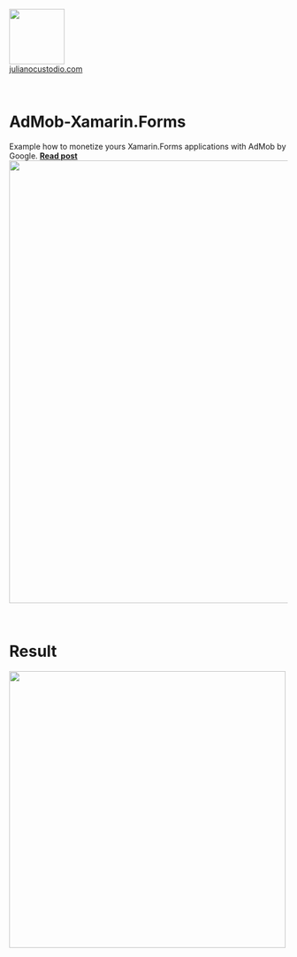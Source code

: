 


  <a href="http://julianocustodio.com" target="_blank"><image width="100px" src="https://julianocustodiosite.files.wordpress.com/2017/02/cropped-logojuliano.png?w=300&h=300&crop=1"/></a>
 <br/><a href="http://julianocustodio.com">julianocustodio.com</a>

 
<br/>


# AdMob-Xamarin.Forms
Example how to monetize yours Xamarin.Forms applications with AdMob by Google.
<a href="https://julianocustodio.com/admob-xamarin-forms/" target="_blank"><b> Read post</b></a></br> 
<a href="https://julianocustodio.com/admob-xamarin-forms/">
<image width="800px" src="https://julianocustodiosite.files.wordpress.com/2018/04/walladmob.png?w=768"/></a>

<br/>


# Result
<p>
  <image height="500px"src="https://julianocustodiosite.files.wordpress.com/2018/04/screenshot_20180419-130037.png?w=400&h=633"/>  
</p>


